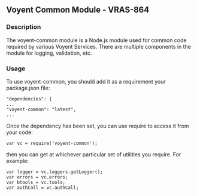 ## Voyent Common Module - VRAS-864

### Description

The voyent-common module is a Node.js module used for common code required by various Voyent Services.  There are multiple components in the module for logging, validation, etc.

### Usage

To use voyent-common, you should add it as a requirement your package.json file:

    "dependencies": {
    ...
    "voyent-common": "latest",
    ...


Once the dependency has been set, you can use require to access it from your code:

    var vc = require('voyent-common');

then you can get at whichever particular set of utilities you require.  For example:

    var logger = vc.loggers.getLogger();
    var errors = vc.errors;
    var btools = vc.tools;
    var authCall = vc.authCall;

